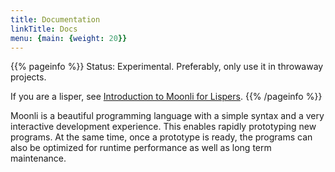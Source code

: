 ```yaml
---
title: Documentation
linkTitle: Docs
menu: {main: {weight: 20}}
---
```


{{% pageinfo %}}
Status: Experimental. Preferably, only use it in throwaway projects.

If you are a lisper, see [Introduction to Moonli for Lispers](./intro-lisp.md).
{{% /pageinfo %}}


Moonli is a beautiful programming language with a simple syntax and a very interactive development experience. This enables rapidly prototyping new programs. At the same time, once a prototype is ready, the programs can also be optimized for runtime performance as well as long term maintenance.


